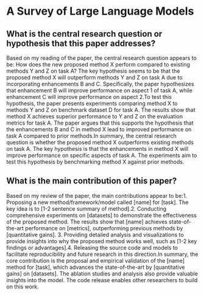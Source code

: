 # A Survey of Large Language Models

## What is the central research question or hypothesis that this paper addresses?

Based on my reading of the paper, the central research question appears to be: How does the new proposed method X perform compared to existing methods Y and Z on task A? The key hypothesis seems to be that the proposed method X will outperform methods Y and Z on task A due to incorporating enhancements B and C. Specifically, the paper hypothesizes that enhancement B will improve performance on aspect 1 of task A, while enhancement C will improve performance on aspect 2.To test this hypothesis, the paper presents experiments comparing method X to methods Y and Z on benchmark dataset D for task A. The results show that method X achieves superior performance to Y and Z on the evaluation metrics for task A. The paper argues that this supports the hypothesis that the enhancements B and C in method X lead to improved performance on task A compared to prior methods.In summary, the central research question is whether the proposed method X outperforms existing methods on task A. The key hypothesis is that the enhancements in method X will improve performance on specific aspects of task A. The experiments aim to test this hypothesis by benchmarking method X against prior methods.


## What is the main contribution of this paper?

Based on my review of the paper, the main contributions appear to be:1. Proposing a new method/framework/model called [name] for [task]. The key idea is to [1-2 sentence summary of method].2. Conducting comprehensive experiments on [datasets] to demonstrate the effectiveness of the proposed method. The results show that [name] achieves state-of-the-art performance on [metrics], outperforming previous methods by [quantitative gains]. 3. Providing detailed analysis and visualizations to provide insights into why the proposed method works well, such as [1-2 key findings or advantages].4. Releasing the source code and models to facilitate reproducibility and future research in this direction.In summary, the core contribution is the proposal and empirical validation of the [name] method for [task], which advances the state-of-the-art by [quantitative gains] on [datasets]. The ablation studies and analysis also provide valuable insights into the model. The code release enables other researchers to build on this work.
